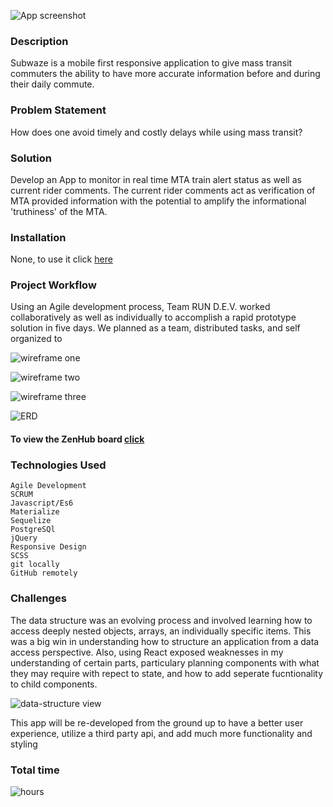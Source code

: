![App screenshot](https://cloud.githubusercontent.com/assets/7386478/22713902/40a76c46-ed58-11e6-8658-340ca18d9788.png)

### Description

Subwaze is a mobile first responsive application to give mass transit commuters the ability to have more accurate information before and during their daily commute.

### Problem Statement

How does one avoid timely and costly delays while using mass transit?

### Solution

Develop an App to monitor in real time MTA train alert status as well as current rider comments. The current rider comments act as verification of MTA provided information with the potential to amplify the informational 'truthiness' of the MTA.

### Installation

None, to use it click [here]()

### Project Workflow

Using an Agile development process, Team RUN D.E.V. worked collaboratively as well as individually to accomplish a rapid prototype solution in five days. We planned as a team, distributed tasks, and self organized to


![wireframe one](https://cloud.githubusercontent.com/assets/7386478/22714017/b13ce756-ed58-11e6-956d-ef975f957864.png)

![wireframe two](https://cloud.githubusercontent.com/assets/7386478/22714056/ddbafe6c-ed58-11e6-8fd5-cf4c864031aa.png)

![wireframe three](https://cloud.githubusercontent.com/assets/7386478/22714113/13bd3606-ed59-11e6-906e-d7fb28b5507a.png)

![ERD](https://cloud.githubusercontent.com/assets/7386478/22714162/4df9e198-ed59-11e6-981d-9d510458d819.png)



#### To view the ZenHub board [click](https://github.com/StevenGallo/subwaze/issues/46#boards?repos=80777130)

### Technologies Used
    Agile Development
    SCRUM
    Javascript/Es6
    Materialize
    Sequelize
    PostgreSQl
    jQuery
    Responsive Design
    SCSS
    git locally
    GitHub remotely

### Challenges

The data structure was an evolving process and involved learning how to access deeply nested objects, arrays, an individually specific items. This was a big win in understanding how to structure an application from a data access perspective. Also, using React exposed weaknesses in my understanding of certain parts, particulary planning components with what they may require with repect to state, and how to add seperate fucntionality to child components.

![data-structure view](https://cloud.githubusercontent.com/assets/7386478/22714647/808836f8-ed5b-11e6-83a6-07a0b3ebf3f7.png)

This app will be re-developed from the ground up to have a better user experience, utilize a third party api, and add much more functionality and styling

### Total time
![hours](https://cloud.githubusercontent.com/assets/7386478/22048654/5c292728-dcfc-11e6-953f-79952ff6027b.png)
